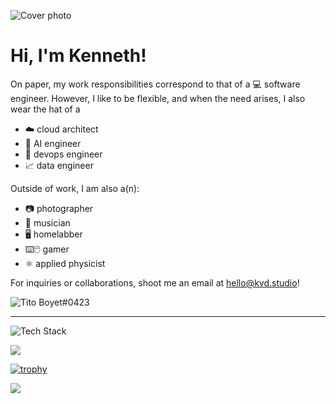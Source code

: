 ![Cover photo](https://res.cloudinary.com/kdphotography-assets/image/upload/c_fill,ar_2.39,r_6/v1/kdphotography/portfolio/static/portfolio/media-private/latest/20190407_1.jpg)

<h1>Hi, I'm Kenneth!</h1>

On paper, my work responsibilities correspond to that of a 💻 software engineer. However, I like to be flexible, and when the need arises, I also wear the hat of a
- ☁️ cloud architect
- 🤖 AI engineer
- 🗼 devops engineer
- 📈 data engineer

Outside of work, I am also a(n):
- 📷 photographer
- 🎸 musician
- 🖥️ homelabber
- ⌨️🖱️ gamer
- ⚛ applied physicist

For inquiries or collaborations, shoot me an email at hello@kvd.studio!

<img src="https://discord.c99.nl/widget/theme-1/586464416132759574.png" alt="Tito Boyet#0423" />

---

![Tech Stack](https://github-readme-tech-stack.vercel.app/api/cards?title=Tech+Stack&fontFamily=Segoe+UI+Variable&lineCount=4&theme=catppuccin_mocha&width=600&bg=%231e1e2e&badge=%23181825&border=%236c7086&titleColor=%2394e2d5&line1=python%2Cpython%2C4477a4%3Bdjango%2Cdjango%2C4ba57b%3Bfastapi%2Cfastapi%2C38968b%3Bgo%2Cgo%2C3baad3%3Bfiber%2Cfiber%2C3baad3%3B&line2=typescript%2Ctypescript%2C227bc6%3Breact%2Creact%2C67bfdb%3Bsvelte%2Csvelte%2Cf25124%3Bastro%2Castro%2Cf36829%3B&line3=docker%2Cdocker%2C3a96e7%3Bkubernetes%2Ck8s%2C3570df%3Bterraform%2Cterraform%2C744bb6%3B&line4=google%2Cgcp%2C4887ed%3Bamazon%2Caws%2Cf79d35%3Bmicrosoft%2Cazure%2C2079ce%3B)

<img src="https://wakatime.com/share/@kvdomingo/ac384905-920f-45ae-8f64-4dc6156e22f1.png" />

[![trophy](https://github-profile-trophy.vercel.app/?username=kvdomingo&theme=nord&column=3)](https://github.com/ryo-ma/github-profile-trophy)

<a href="https://wakatime.com"><img src="https://wakatime.com/share/@kvdomingo/8d65909f-f4aa-436b-8f27-4033e1891510.png" /></a>
